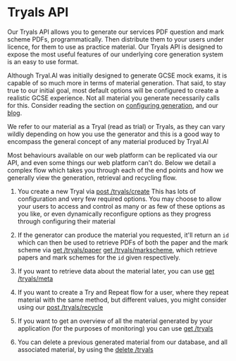 # Tryals API
Our Tryals API allows you to generate our services PDF question and mark scheme PDFs, programmatically. Then distribute them to your users under licence, for them to use as practice material. Our Tryals API is designed to expose the most useful features of our underlying core generation system is an easy to use format.

Although Tryal.AI was initially designed to generate GCSE mock exams, it is capable of so much more in terms of material generation. That said, to stay true to our initial goal, most default options will be configured to create a realistic GCSE experience. Not all material you generate necessarily calls for this. Consider reading the section on [configuring generation](#configuring-generation), and our [blog](https://blog.tryal.ai). 

<aside class="notice">
    We refer to our material as a Tryal (read as trial) or Tryals, as they can vary wildly depending on how you use the generator and this is a good way to encompass the general concept of any material produced by Tryal.AI
</aside>

Most behaviours available on our web platform can be replicated via our API, and even some things our web platform can't do. Below we detail a complex flow which takes you through each of the end points and how we generally view the generation, retrieval and recycling flow.

1. You create a new Tryal via [<span class="post">post</span> /tryals/create](#post-tryals-create)
    This has lots of configuration and very few required options. You may choose to allow your users to access and control as many or as few of these options as you like, or even dynamically reconfigure options as they progress through configuring their material

2. If the generator can produce the material you requested, it'll return an `id` which can then be used to retrieve PDFs of both the paper and the mark scheme via [<span class="get">get</span> /tryals/paper](#get-tryals-paper) [<span class="get">get</span> /tryals/markscheme](#get-tryals-markscheme), which retrieve papers and mark schemes for the `id` given respectively.

3. If you want to retrieve data about the material later, you can use [<span class="get">get</span> /tryals/meta](#get-tryals-meta)

4. If you want to create a Try and Repeat flow for a user, where they repeat material with the same method, but different values, you might consider using our [<span class="post">post</span> /tryals/recycle](#post-tryals-recycle)

5. If you want to get an overview of all the material generated by your application (for the purposes of monitoring) you can use [<span class="get">get</span> /tryals](#get-tryals)

6. You can delete a previous generated material from our database, and all associated material, by using the [<span class="delete">delete</span> /tryals](#delete-tryals)

